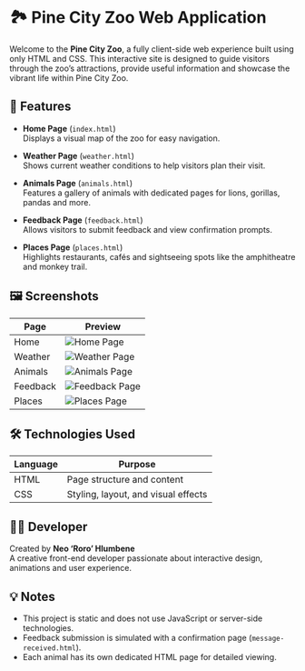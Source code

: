 

# 🏞️ Pine City Zoo Web Application

Welcome to the **Pine City Zoo**, a fully client-side web experience built using only HTML and CSS. This interactive site is designed to guide visitors through the zoo’s attractions, provide useful information and showcase the vibrant life within Pine City Zoo.

## 📌 Features

- **Home Page** (`index.html`)  
  Displays a visual map of the zoo for easy navigation.

- **Weather Page** (`weather.html`)  
  Shows current weather conditions to help visitors plan their visit.

- **Animals Page** (`animals.html`)  
  Features a gallery of animals with dedicated pages for lions, gorillas, pandas and more.

- **Feedback Page** (`feedback.html`)  
  Allows visitors to submit feedback and view confirmation prompts.

- **Places Page** (`places.html`)  
  Highlights restaurants, cafés and sightseeing spots like the amphitheatre and monkey trail.

## 🖼️ Screenshots

| Page | Preview |
|------|---------|
| Home | ![Home Page](images/home_page.png) |
| Weather | ![Weather Page](images/weather_page.png) |
| Animals | ![Animals Page](images/animals_page.png) |
| Feedback | ![Feedback Page](images/feedback_page.png) |
| Places | ![Places Page](images/places_page.png) |

## 🛠️ Technologies Used

| Language | Purpose |
|----------|---------|
| HTML     | Page structure and content |
| CSS      | Styling, layout, and visual effects |

## 👨‍💻 Developer

Created by **Neo ‘Roro’ Hlumbene**  
A creative front-end developer passionate about interactive design, animations and user experience.

## 💡 Notes

- This project is static and does not use JavaScript or server-side technologies.
- Feedback submission is simulated with a confirmation page (`message-received.html`).
- Each animal has its own dedicated HTML page for detailed viewing.




